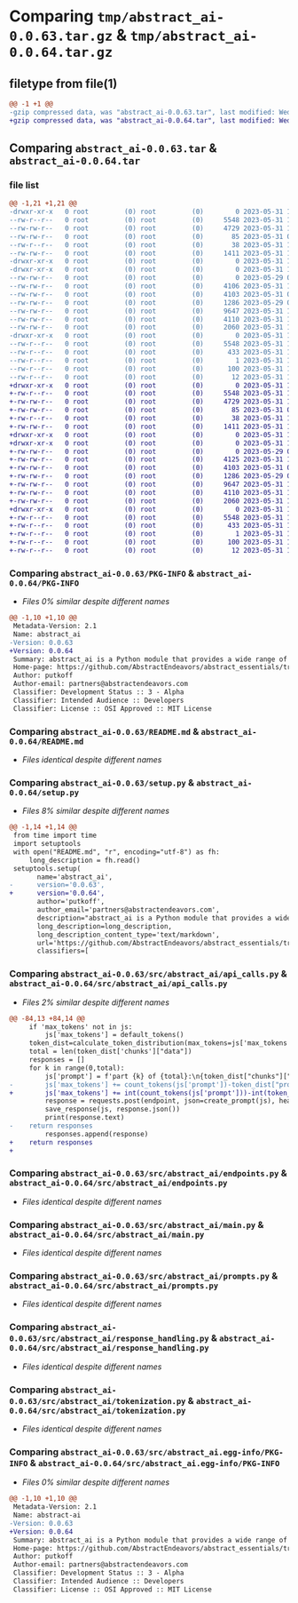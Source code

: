 # Comparing `tmp/abstract_ai-0.0.63.tar.gz` & `tmp/abstract_ai-0.0.64.tar.gz`

## filetype from file(1)

```diff
@@ -1 +1 @@
-gzip compressed data, was "abstract_ai-0.0.63.tar", last modified: Wed May 31 18:33:58 2023, max compression
+gzip compressed data, was "abstract_ai-0.0.64.tar", last modified: Wed May 31 18:35:42 2023, max compression
```

## Comparing `abstract_ai-0.0.63.tar` & `abstract_ai-0.0.64.tar`

### file list

```diff
@@ -1,21 +1,21 @@
-drwxr-xr-x   0 root         (0) root         (0)        0 2023-05-31 18:33:58.688746 abstract_ai-0.0.63/
--rw-r--r--   0 root         (0) root         (0)     5548 2023-05-31 18:33:58.688746 abstract_ai-0.0.63/PKG-INFO
--rw-rw-r--   0 root         (0) root         (0)     4729 2023-05-31 17:26:44.000000 abstract_ai-0.0.63/README.md
--rw-rw-r--   0 root         (0) root         (0)       85 2023-05-31 01:51:39.000000 abstract_ai-0.0.63/pyproject.toml
--rw-r--r--   0 root         (0) root         (0)       38 2023-05-31 18:33:58.688746 abstract_ai-0.0.63/setup.cfg
--rw-rw-r--   0 root         (0) root         (0)     1411 2023-05-31 18:33:44.000000 abstract_ai-0.0.63/setup.py
-drwxr-xr-x   0 root         (0) root         (0)        0 2023-05-31 18:33:58.680746 abstract_ai-0.0.63/src/
-drwxr-xr-x   0 root         (0) root         (0)        0 2023-05-31 18:33:58.684746 abstract_ai-0.0.63/src/abstract_ai/
--rw-rw-r--   0 root         (0) root         (0)        0 2023-05-29 07:24:38.000000 abstract_ai-0.0.63/src/abstract_ai/__init__.py
--rw-rw-r--   0 root         (0) root         (0)     4106 2023-05-31 18:33:41.000000 abstract_ai-0.0.63/src/abstract_ai/api_calls.py
--rw-rw-r--   0 root         (0) root         (0)     4103 2023-05-31 09:35:39.000000 abstract_ai-0.0.63/src/abstract_ai/endpoints.py
--rw-rw-r--   0 root         (0) root         (0)     1286 2023-05-29 07:24:38.000000 abstract_ai-0.0.63/src/abstract_ai/main.py
--rw-rw-r--   0 root         (0) root         (0)     9647 2023-05-31 17:38:48.000000 abstract_ai-0.0.63/src/abstract_ai/prompts.py
--rw-rw-r--   0 root         (0) root         (0)     4110 2023-05-31 16:43:30.000000 abstract_ai-0.0.63/src/abstract_ai/response_handling.py
--rw-rw-r--   0 root         (0) root         (0)     2060 2023-05-31 18:22:52.000000 abstract_ai-0.0.63/src/abstract_ai/tokenization.py
-drwxr-xr-x   0 root         (0) root         (0)        0 2023-05-31 18:33:58.688746 abstract_ai-0.0.63/src/abstract_ai.egg-info/
--rw-r--r--   0 root         (0) root         (0)     5548 2023-05-31 18:33:58.000000 abstract_ai-0.0.63/src/abstract_ai.egg-info/PKG-INFO
--rw-r--r--   0 root         (0) root         (0)      433 2023-05-31 18:33:58.000000 abstract_ai-0.0.63/src/abstract_ai.egg-info/SOURCES.txt
--rw-r--r--   0 root         (0) root         (0)        1 2023-05-31 18:33:58.000000 abstract_ai-0.0.63/src/abstract_ai.egg-info/dependency_links.txt
--rw-r--r--   0 root         (0) root         (0)      100 2023-05-31 18:33:58.000000 abstract_ai-0.0.63/src/abstract_ai.egg-info/requires.txt
--rw-r--r--   0 root         (0) root         (0)       12 2023-05-31 18:33:58.000000 abstract_ai-0.0.63/src/abstract_ai.egg-info/top_level.txt
+drwxr-xr-x   0 root         (0) root         (0)        0 2023-05-31 18:35:42.599765 abstract_ai-0.0.64/
+-rw-r--r--   0 root         (0) root         (0)     5548 2023-05-31 18:35:42.599765 abstract_ai-0.0.64/PKG-INFO
+-rw-rw-r--   0 root         (0) root         (0)     4729 2023-05-31 17:26:44.000000 abstract_ai-0.0.64/README.md
+-rw-rw-r--   0 root         (0) root         (0)       85 2023-05-31 01:51:39.000000 abstract_ai-0.0.64/pyproject.toml
+-rw-r--r--   0 root         (0) root         (0)       38 2023-05-31 18:35:42.599765 abstract_ai-0.0.64/setup.cfg
+-rw-rw-r--   0 root         (0) root         (0)     1411 2023-05-31 18:35:28.000000 abstract_ai-0.0.64/setup.py
+drwxr-xr-x   0 root         (0) root         (0)        0 2023-05-31 18:35:42.591765 abstract_ai-0.0.64/src/
+drwxr-xr-x   0 root         (0) root         (0)        0 2023-05-31 18:35:42.595765 abstract_ai-0.0.64/src/abstract_ai/
+-rw-rw-r--   0 root         (0) root         (0)        0 2023-05-29 07:24:38.000000 abstract_ai-0.0.64/src/abstract_ai/__init__.py
+-rw-rw-r--   0 root         (0) root         (0)     4125 2023-05-31 18:35:20.000000 abstract_ai-0.0.64/src/abstract_ai/api_calls.py
+-rw-rw-r--   0 root         (0) root         (0)     4103 2023-05-31 09:35:39.000000 abstract_ai-0.0.64/src/abstract_ai/endpoints.py
+-rw-rw-r--   0 root         (0) root         (0)     1286 2023-05-29 07:24:38.000000 abstract_ai-0.0.64/src/abstract_ai/main.py
+-rw-rw-r--   0 root         (0) root         (0)     9647 2023-05-31 17:38:48.000000 abstract_ai-0.0.64/src/abstract_ai/prompts.py
+-rw-rw-r--   0 root         (0) root         (0)     4110 2023-05-31 16:43:30.000000 abstract_ai-0.0.64/src/abstract_ai/response_handling.py
+-rw-rw-r--   0 root         (0) root         (0)     2060 2023-05-31 18:22:52.000000 abstract_ai-0.0.64/src/abstract_ai/tokenization.py
+drwxr-xr-x   0 root         (0) root         (0)        0 2023-05-31 18:35:42.599765 abstract_ai-0.0.64/src/abstract_ai.egg-info/
+-rw-r--r--   0 root         (0) root         (0)     5548 2023-05-31 18:35:42.000000 abstract_ai-0.0.64/src/abstract_ai.egg-info/PKG-INFO
+-rw-r--r--   0 root         (0) root         (0)      433 2023-05-31 18:35:42.000000 abstract_ai-0.0.64/src/abstract_ai.egg-info/SOURCES.txt
+-rw-r--r--   0 root         (0) root         (0)        1 2023-05-31 18:35:42.000000 abstract_ai-0.0.64/src/abstract_ai.egg-info/dependency_links.txt
+-rw-r--r--   0 root         (0) root         (0)      100 2023-05-31 18:35:42.000000 abstract_ai-0.0.64/src/abstract_ai.egg-info/requires.txt
+-rw-r--r--   0 root         (0) root         (0)       12 2023-05-31 18:35:42.000000 abstract_ai-0.0.64/src/abstract_ai.egg-info/top_level.txt
```

### Comparing `abstract_ai-0.0.63/PKG-INFO` & `abstract_ai-0.0.64/PKG-INFO`

 * *Files 0% similar despite different names*

```diff
@@ -1,10 +1,10 @@
 Metadata-Version: 2.1
 Name: abstract_ai
-Version: 0.0.63
+Version: 0.0.64
 Summary: abstract_ai is a Python module that provides a wide range of functionalities aimed at facilitating and enhancing interactions with AI. Developed by putkoff, it comprises several utility modules to help handle API responses, generate requests, manage tokenization, and deal with other related aspects.
 Home-page: https://github.com/AbstractEndeavors/abstract_essentials/tree/main/abstract_ai
 Author: putkoff
 Author-email: partners@abstractendeavors.com
 Classifier: Development Status :: 3 - Alpha
 Classifier: Intended Audience :: Developers
 Classifier: License :: OSI Approved :: MIT License
```

### Comparing `abstract_ai-0.0.63/README.md` & `abstract_ai-0.0.64/README.md`

 * *Files identical despite different names*

### Comparing `abstract_ai-0.0.63/setup.py` & `abstract_ai-0.0.64/setup.py`

 * *Files 8% similar despite different names*

```diff
@@ -1,14 +1,14 @@
 from time import time
 import setuptools
 with open("README.md", "r", encoding="utf-8") as fh:
     long_description = fh.read()
 setuptools.setup(
       name='abstract_ai',
-      version='0.0.63',
+      version='0.0.64',
       author='putkoff',
       author_email='partners@abstractendeavors.com',
       description="abstract_ai is a Python module that provides a wide range of functionalities aimed at facilitating and enhancing interactions with AI. Developed by putkoff, it comprises several utility modules to help handle API responses, generate requests, manage tokenization, and deal with other related aspects.",
       long_description=long_description,
       long_description_content_type='text/markdown',
       url='https://github.com/AbstractEndeavors/abstract_essentials/tree/main/abstract_ai',
       classifiers=[
```

### Comparing `abstract_ai-0.0.63/src/abstract_ai/api_calls.py` & `abstract_ai-0.0.64/src/abstract_ai/api_calls.py`

 * *Files 2% similar despite different names*

```diff
@@ -84,13 +84,14 @@
     if 'max_tokens' not in js:
         js['max_tokens'] = default_tokens()
     token_dist=calculate_token_distribution(max_tokens=js['max_tokens'],prompt=js['prompt'],completion_percentage=40)
     total = len(token_dist['chunks']["data"])
     responses = []
     for k in range(0,total):
         js['prompt'] = f'part {k} of {total}:\n{token_dist["chunks"]["data"][k]}'
-        js['max_tokens'] += count_tokens(js['prompt'])-token_dist["prompt"]["used"]
+        js['max_tokens'] += int(count_tokens(js['prompt']))-int(token_dist["prompt"]["used"])
         response = requests.post(endpoint, json=create_prompt(js), headers=headers())
         save_response(js, response.json())
         print(response.text)
-    return responses
         responses.append(response)
+    return responses
+
```

### Comparing `abstract_ai-0.0.63/src/abstract_ai/endpoints.py` & `abstract_ai-0.0.64/src/abstract_ai/endpoints.py`

 * *Files identical despite different names*

### Comparing `abstract_ai-0.0.63/src/abstract_ai/main.py` & `abstract_ai-0.0.64/src/abstract_ai/main.py`

 * *Files identical despite different names*

### Comparing `abstract_ai-0.0.63/src/abstract_ai/prompts.py` & `abstract_ai-0.0.64/src/abstract_ai/prompts.py`

 * *Files identical despite different names*

### Comparing `abstract_ai-0.0.63/src/abstract_ai/response_handling.py` & `abstract_ai-0.0.64/src/abstract_ai/response_handling.py`

 * *Files identical despite different names*

### Comparing `abstract_ai-0.0.63/src/abstract_ai/tokenization.py` & `abstract_ai-0.0.64/src/abstract_ai/tokenization.py`

 * *Files identical despite different names*

### Comparing `abstract_ai-0.0.63/src/abstract_ai.egg-info/PKG-INFO` & `abstract_ai-0.0.64/src/abstract_ai.egg-info/PKG-INFO`

 * *Files 0% similar despite different names*

```diff
@@ -1,10 +1,10 @@
 Metadata-Version: 2.1
 Name: abstract-ai
-Version: 0.0.63
+Version: 0.0.64
 Summary: abstract_ai is a Python module that provides a wide range of functionalities aimed at facilitating and enhancing interactions with AI. Developed by putkoff, it comprises several utility modules to help handle API responses, generate requests, manage tokenization, and deal with other related aspects.
 Home-page: https://github.com/AbstractEndeavors/abstract_essentials/tree/main/abstract_ai
 Author: putkoff
 Author-email: partners@abstractendeavors.com
 Classifier: Development Status :: 3 - Alpha
 Classifier: Intended Audience :: Developers
 Classifier: License :: OSI Approved :: MIT License
```

